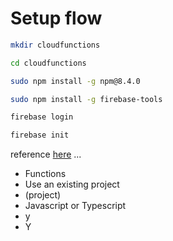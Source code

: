# Setup flow

```bash
mkdir cloudfunctions
```

```bash
cd cloudfunctions
```

```bash
sudo npm install -g npm@8.4.0
```

```bash
sudo npm install -g firebase-tools
```

```bash
firebase login
```

```bash
firebase init
```

reference [here](https://www.to-r.net/media/note-rss/) ...

- Functions
- Use an existing project
- (project)
- Javascript or Typescript
- y
- Y

```bash

```


```bash

```

```bash

```

```bash

```


```bash

```

